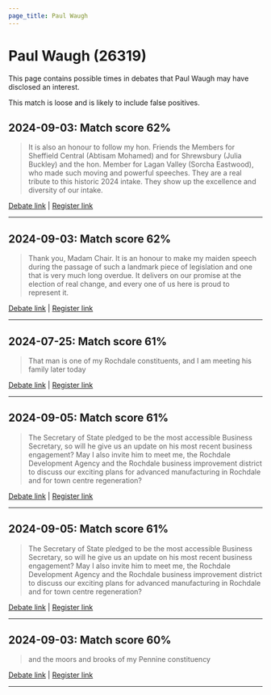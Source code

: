 ```yaml
---
page_title: Paul Waugh
---
```


# Paul Waugh  (26319)

This page contains possible times in debates that Paul Waugh may have disclosed an interest.

This match is loose and is likely to include false positives. 



## 2024-09-03: Match score 62%

>It is also an honour to follow my hon. Friends the Members for Sheffield Central (Abtisam Mohamed) and for Shrewsbury (Julia Buckley) and the hon. Member for Lagan Valley (Sorcha Eastwood), who made such moving and powerful speeches. They are a real tribute to this historic 2024 intake. They show up the excellence and diversity of our intake.

[Debate link](https://www.theyworkforyou.com/debates/?id=2024-09-03c.225.1) | [Register link](https://www.theyworkforyou.com/mp/26319/register)


---



## 2024-09-03: Match score 62%

>Thank you, Madam Chair. It is an honour to make my maiden speech during the passage of such a landmark piece of legislation and one that is very much long overdue. It delivers on our promise at the election of real change, and every one of us here is proud to represent it.

[Debate link](https://www.theyworkforyou.com/debates/?id=2024-09-03c.225.1) | [Register link](https://www.theyworkforyou.com/mp/26319/register)


---



## 2024-07-25: Match score 61%

>That man is one of my Rochdale constituents, and I am meeting his family later today

[Debate link](https://www.theyworkforyou.com/debates/?id=2024-07-25e.812.0) | [Register link](https://www.theyworkforyou.com/mp/26319/register)


---



## 2024-09-05: Match score 61%

>The Secretary of State pledged to be the most accessible Business Secretary, so will he give us an update on his most recent business engagement? May I also invite him to meet me, the Rochdale Development Agency and the Rochdale business improvement district to discuss our exciting plans for advanced manufacturing in Rochdale and for town centre regeneration?

[Debate link](https://www.theyworkforyou.com/debates/?id=2024-09-05b.419.0) | [Register link](https://www.theyworkforyou.com/mp/26319/register)


---



## 2024-09-05: Match score 61%

>The Secretary of State pledged to be the most accessible Business Secretary, so will he give us an update on his most recent business engagement? May I also invite him to meet me, the Rochdale Development Agency and the Rochdale business improvement district to discuss our exciting plans for advanced manufacturing in Rochdale and for town centre regeneration?

[Debate link](https://www.theyworkforyou.com/debates/?id=2024-09-05b.419.0) | [Register link](https://www.theyworkforyou.com/mp/26319/register)


---



## 2024-09-03: Match score 60%

>and the moors and brooks of my Pennine constituency

[Debate link](https://www.theyworkforyou.com/debates/?id=2024-09-03c.225.1) | [Register link](https://www.theyworkforyou.com/mp/26319/register)


---

